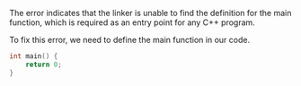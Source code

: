 The error indicates that the linker is unable to find the definition for the main function, which is required as an entry point for any C++ program.

To fix this error, we need to define the main function in our code.

```cpp
int main() {
    return 0;
}
```
